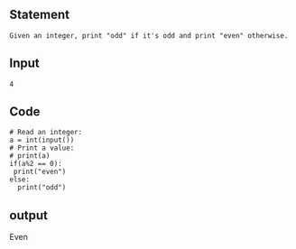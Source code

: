 ## Statement
```
Given an integer, print "odd" if it's odd and print "even" otherwise.
```
## Input
```
4
```
## Code
```
# Read an integer:
a = int(input())
# Print a value:
# print(a)
if(a%2 == 0):
 print("even")
else:
  print("odd")
```
## output
Even


